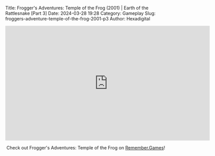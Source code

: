 Title: Frogger's Adventures: Temple of the Frog (2001) | Earth of the Rattlesnake [Part 3]
Date: 2024-03-28 19:28
Category: Gameplay
Slug: froggers-adventure-temple-of-the-frog-2001-p3
Author: Hexadigital

<center><iframe src="https://www.youtube.com/embed/wErhUQPp4o8?feature=oembed" allow="accelerometer; autoplay; encrypted-media; gyroscope; picture-in-picture" width="640" height="360" frameborder="0"></iframe>

Check out Frogger's Adventures: Temple of the Frog on [Remember.Games](https://remember.games/game/6630/froggers-adventures-temple-of-the-frog/)!</center>